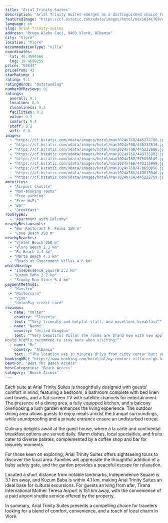 ```yaml
---
title: "Arial Trinity Suites"
description: "Arial Trinity Suites emerges as a distinguished choice for travelers seeking comfort and convenience in Vlorë."
featuredImage: "https://cf.bstatic.com/xdata/images/hotel/max1024x768/445232786.jpg?k=55beec0fb05838f901343adfa3fc41445f89c0b78acf0813e1812d743b61c93b&o=&hp=1"
language: en
slug: arial-trinity-suites
address: "Rruga Aleks Caci, 9403 Vlorë, Albania"
city: "Vlorë"
location: "Vlorë"
accommodationType: "villa"
coordinates:
  lat: 40.4594566
  lng: 19.4699255
price: "US$43"
priceFrom: 43
starRating: 3
rating: 9.1
ratingWords: "Outstanding"
numberOfReviews: 81
ratings:
  overall: 9.1
  location: 8.6
  cleanliness: 9.3
  facilities: 9.2
  value: 9.3
  comfort: 9.4
  staff: 9.2
  wifi: 8.8
images:
  - "https://cf.bstatic.com/xdata/images/hotel/max1024x768/445232786.jpg?k=55beec0fb05838f901343adfa3fc41445f89c0b78acf0813e1812d743b61c93b&o=&hp=1"
  - "https://cf.bstatic.com/xdata/images/hotel/max1024x768/445232616.jpg?k=637ca16d6c572613d93da564ce9387dc2e5627ae1268a7c3ea2ff63f1eb0d3c4&o=&hp=1"
  - "https://cf.bstatic.com/xdata/images/hotel/max1024x768/445232680.jpg?k=849ac1b624fea8dabf54ea552e76a97a8a61db7aec6798d40172d751d52750ad&o=&hp=1"
  - "https://cf.bstatic.com/xdata/images/hotel/max1024x768/443335982.jpg?k=c9c0252986a1db3d2e1828493a891d4f824b36424306c12d44fd2b1763bb3793&o=&hp=1"
  - "https://cf.bstatic.com/xdata/images/hotel/max1024x768/375898149.jpg?k=58fb965ddc91de7141b79a74af183e452eca12ad3413a54b29c5ed64f382072b&o=&hp=1"
  - "https://cf.bstatic.com/xdata/images/hotel/max1024x768/443335999.jpg?k=7dd626cb231d81026d877acae16446b59711cc2c9b9fb6259a1bb52aab7f2eb9&o=&hp=1"
  - "https://cf.bstatic.com/xdata/images/hotel/max1024x768/478650958.jpg?k=274149aa6820c0f7d972f4beda6fd0aee3c098b4d30988999c583b3727ce2cee&o=&hp=1"
  - "https://cf.bstatic.com/xdata/images/hotel/max1024x768/443015046.jpg?k=e5ad55cd5f26b4ad2e1c2f50c6596253ce4c08dcfaf8d6fba6d2b143d56f55e6&o=&hp=1"
  - "https://cf.bstatic.com/xdata/images/hotel/max1024x768/445232769.jpg?k=0dd32ec138154eed3b536ca912fd7ee5970b0cc79d5839dacb37b8c612d15317&o=&hp=1"
amenities:
  - "Airport shuttle"
  - "Non-smoking rooms"
  - "Free parking"
  - "Free WiFi"
  - "Bar"
  - "Breakfast"
roomTypes:
  - "Apartment with Balcony"
nearbyRestaurants:
  - "Bar Restorant F. Feimi 150 m"
  - "Love Beach 250 m"
nearbyBeaches:
  - "Vjetër Beach 250 m"
  - "Vlore Beach 2.3 km"
  - "Ri Beach 3.4 km"
  - "Narta Beach 4.3 km"
  - "Beach at Government Villas 4.6 km"
whatsNearby:
  - "Independence Square 2.2 km"
  - "Kuzum Baba 2.2 km"
  - "Scooby Doo Vlore 3.4 km"
paymentMethods:
  - "Maestro"
  - "Mastercard"
  - "Visa"
  - "UnionPay credit card"
reviews:
  - name: "Valter"
    country: "Slovenia"
    text: "“Very friendly and helpful staff, and excellent breakfast”"
  - name: "Naomi"
    country: "United Kingdom"
    text: "“Very beautiful Villa! The rooms are brand new with new appliances. The location is good and the breakfast was plenty! The owner was extremely kind and caring too :)
Would highly recommend to stay here when visiting!”"
  - name: "Mr"
    country: "Albania"
    text: "“The location was 10 minutes drive from citty center butt very close to the \"Plazhi i Vjeter\" beach. The building was new and stylish. The rooms were clean and completed with all the amentities described on booking page.”"
bookingURL: "https://www.booking.com/hotel/al/my-comfort-villa.en-gb.html?aid=8035640"
bestFor: "Best for Beach Access"
bestCategories: "Beach Access"
category: "Beach Access"
---
```


Each suite at Arial Trinity Suites is thoughtfully designed with guests' comfort in mind, featuring a bedroom, a bathroom complete with bed linen and towels, and a flat-screen TV with satellite channels for entertainment. The presence of a dining area, a fully equipped kitchen, and a balcony overlooking a lush garden enhances the living experience. The outdoor dining area allows guests to enjoy meals amidst the tranquil surroundings, while soundproofing and a private entrance ensure an undisturbed retreat.

Culinary delights await at the guest house, where à la carte and continental breakfast options are served daily. Warm dishes, local specialties, and fruits cater to diverse palates, complemented by a coffee shop and bar for leisurely moments.

For those keen on exploring, Arial Trinity Suites offers sightseeing tours to discover the local area. Families will appreciate the thoughtful addition of a baby safety gate, and the garden provides a peaceful escape for relaxation.

Located a short distance from notable landmarks, Independence Square is 3.1 km away, and Kuzum Baba is within 4.1 km, making Arial Trinity Suites an ideal base for cultural excursions. For guests arriving from afar, Tirana International Mother Teresa Airport is 151 km away, with the convenience of a paid airport shuttle service offered by the property.

In summary, Arial Trinity Suites presents a compelling choice for travelers looking for a blend of comfort, convenience, and a touch of local charm in Vlorë.
